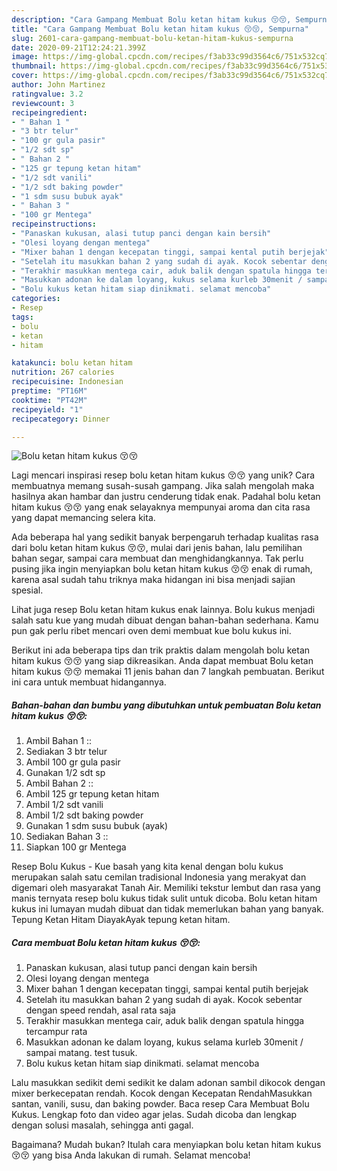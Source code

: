 ```yaml
---
description: "Cara Gampang Membuat Bolu ketan hitam kukus 😚😚, Sempurna"
title: "Cara Gampang Membuat Bolu ketan hitam kukus 😚😚, Sempurna"
slug: 2601-cara-gampang-membuat-bolu-ketan-hitam-kukus-sempurna
date: 2020-09-21T12:24:21.399Z
image: https://img-global.cpcdn.com/recipes/f3ab33c99d3564c6/751x532cq70/bolu-ketan-hitam-kukus-😚😚-foto-resep-utama.jpg
thumbnail: https://img-global.cpcdn.com/recipes/f3ab33c99d3564c6/751x532cq70/bolu-ketan-hitam-kukus-😚😚-foto-resep-utama.jpg
cover: https://img-global.cpcdn.com/recipes/f3ab33c99d3564c6/751x532cq70/bolu-ketan-hitam-kukus-😚😚-foto-resep-utama.jpg
author: John Martinez
ratingvalue: 3.2
reviewcount: 3
recipeingredient:
- " Bahan 1 "
- "3 btr telur"
- "100 gr gula pasir"
- "1/2 sdt sp"
- " Bahan 2 "
- "125 gr tepung ketan hitam"
- "1/2 sdt vanili"
- "1/2 sdt baking powder"
- "1 sdm susu bubuk ayak"
- " Bahan 3 "
- "100 gr Mentega"
recipeinstructions:
- "Panaskan kukusan, alasi tutup panci dengan kain bersih"
- "Olesi loyang dengan mentega"
- "Mixer bahan 1 dengan kecepatan tinggi, sampai kental putih berjejak"
- "Setelah itu masukkan bahan 2 yang sudah di ayak. Kocok sebentar dengan speed rendah, asal rata saja"
- "Terakhir masukkan mentega cair, aduk balik dengan spatula hingga tercampur rata"
- "Masukkan adonan ke dalam loyang, kukus selama kurleb 30menit / sampai matang. test tusuk."
- "Bolu kukus ketan hitam siap dinikmati. selamat mencoba"
categories:
- Resep
tags:
- bolu
- ketan
- hitam

katakunci: bolu ketan hitam 
nutrition: 267 calories
recipecuisine: Indonesian
preptime: "PT16M"
cooktime: "PT42M"
recipeyield: "1"
recipecategory: Dinner

---
```



![Bolu ketan hitam kukus 😚😚](https://img-global.cpcdn.com/recipes/f3ab33c99d3564c6/751x532cq70/bolu-ketan-hitam-kukus-😚😚-foto-resep-utama.jpg)

Lagi mencari inspirasi resep bolu ketan hitam kukus 😚😚 yang unik? Cara membuatnya memang susah-susah gampang. Jika salah mengolah maka hasilnya akan hambar dan justru cenderung tidak enak. Padahal bolu ketan hitam kukus 😚😚 yang enak selayaknya mempunyai aroma dan cita rasa yang dapat memancing selera kita.

Ada beberapa hal yang sedikit banyak berpengaruh terhadap kualitas rasa dari bolu ketan hitam kukus 😚😚, mulai dari jenis bahan, lalu pemilihan bahan segar, sampai cara membuat dan menghidangkannya. Tak perlu pusing jika ingin menyiapkan bolu ketan hitam kukus 😚😚 enak di rumah, karena asal sudah tahu triknya maka hidangan ini bisa menjadi sajian spesial.

Lihat juga resep Bolu ketan hitam kukus enak lainnya. Bolu kukus menjadi salah satu kue yang mudah dibuat dengan bahan-bahan sederhana. Kamu pun gak perlu ribet mencari oven demi membuat kue bolu kukus ini.


Berikut ini ada beberapa tips dan trik praktis dalam mengolah bolu ketan hitam kukus 😚😚 yang siap dikreasikan. Anda dapat membuat Bolu ketan hitam kukus 😚😚 memakai 11 jenis bahan dan 7 langkah pembuatan. Berikut ini cara untuk membuat hidangannya.

<!--inarticleads1-->

##### Bahan-bahan dan bumbu yang dibutuhkan untuk pembuatan Bolu ketan hitam kukus 😚😚:

1. Ambil  Bahan 1 ::
1. Sediakan 3 btr telur
1. Ambil 100 gr gula pasir
1. Gunakan 1/2 sdt sp
1. Ambil  Bahan 2 ::
1. Ambil 125 gr tepung ketan hitam
1. Ambil 1/2 sdt vanili
1. Ambil 1/2 sdt baking powder
1. Gunakan 1 sdm susu bubuk (ayak)
1. Sediakan  Bahan 3 ::
1. Siapkan 100 gr Mentega


Resep Bolu Kukus - Kue basah yang kita kenal dengan bolu kukus merupakan salah satu cemilan tradisional Indonesia yang merakyat dan digemari oleh masyarakat Tanah Air. Memiliki tekstur lembut dan rasa yang manis ternyata resep bolu kukus tidak sulit untuk dicoba. Bolu ketan hitam kukus ini lumayan mudah dibuat dan tidak memerlukan bahan yang banyak. Tepung Ketan Hitam DiayakAyak tepung ketan hitam. 

<!--inarticleads2-->

##### Cara membuat Bolu ketan hitam kukus 😚😚:

1. Panaskan kukusan, alasi tutup panci dengan kain bersih
1. Olesi loyang dengan mentega
1. Mixer bahan 1 dengan kecepatan tinggi, sampai kental putih berjejak
1. Setelah itu masukkan bahan 2 yang sudah di ayak. Kocok sebentar dengan speed rendah, asal rata saja
1. Terakhir masukkan mentega cair, aduk balik dengan spatula hingga tercampur rata
1. Masukkan adonan ke dalam loyang, kukus selama kurleb 30menit / sampai matang. test tusuk.
1. Bolu kukus ketan hitam siap dinikmati. selamat mencoba


Lalu masukkan sedikit demi sedikit ke dalam adonan sambil dikocok dengan mixer berkecepatan rendah. Kocok dengan Kecepatan RendahMasukkan santan, vanili, susu, dan baking powder. Baca resep Cara Membuat Bolu Kukus. Lengkap foto dan video agar jelas. Sudah dicoba dan lengkap dengan solusi masalah, sehingga anti gagal. 

Bagaimana? Mudah bukan? Itulah cara menyiapkan bolu ketan hitam kukus 😚😚 yang bisa Anda lakukan di rumah. Selamat mencoba!
